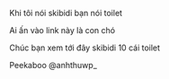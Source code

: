 <p>Khi tôi nói skibidi bạn nói toilet</p>
<p>Ai ấn vào link này là con chó</p>
<p>Chúc bạn xem tới đây skibidi 10 cái toilet</p>
<div>Peekaboo
@anhthuwp_
</div>
